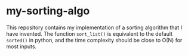 # my-sorting-algo

This repository contains my implementation of a sorting algorithm that I have invented. The function `sort_list()` is equivalent to the default `sorted()` in python, and the time complexity should be close to O(N) for most inputs.
